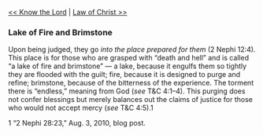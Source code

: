 [<< Know the Lord](Know%20the%20Lord.md)  |  [Law of Christ >>](Law%20of%20Christ.md)

### Lake of Fire and Brimstone
Upon being judged, they go *into the place prepared for them* (2 Nephi 12:4). This place is for those who are grasped with “death and hell” and is called “a lake of fire and brimstone” — a lake, because it engulfs them so tightly they are flooded with the guilt; fire, because it is designed to purge and refine; brimstone, because of the bitterness of the experience. The torment there is “endless,” meaning from God (*see* T&C 4:1–4). This purging does not confer blessings but merely balances out the claims of justice for those who would not accept mercy (*see* T&C 4:5).1



1 “2 Nephi 28:23,” Aug. 3, 2010, blog post.